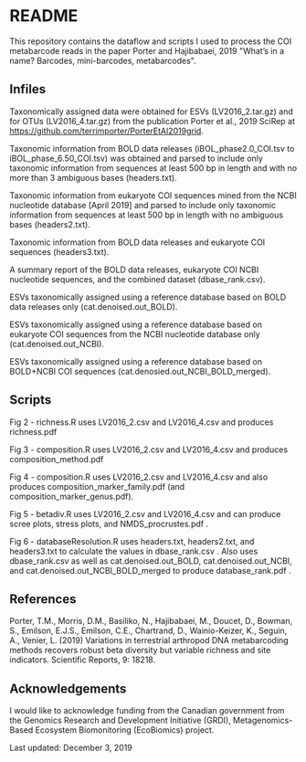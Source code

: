 # README

This repository contains the dataflow and scripts I used to process the COI metabarcode reads in the paper Porter and Hajibabaei, 2019 "What’s in a name?  Barcodes, mini-barcodes, metabarcodes".

## Infiles

Taxonomically assigned data were obtained for ESVs (LV2016_2.tar.gz) and for OTUs (LV2016_4.tar.gz) from the publication Porter et al., 2019 SciRep at https://github.com/terrimporter/PorterEtAl2019grid. 

Taxonomic information from BOLD data releases (iBOL_phase2.0_COI.tsv to iBOL_phase_6.50_COI.tsv) was obtained and parsed to include only taxonomic information from sequences at least 500 bp in length and with no more than 3 ambiguous bases (headers.txt).

Taxonomic information from eukaryote COI sequences mined from the NCBI nucleotide database [April 2019] and parsed to include only taxonomic information from sequences at least 500 bp in length with no ambiguous bases (headers2.txt).

Taxonomic information from BOLD data releases and eukaryote COI sequences (headers3.txt).

A summary report of the BOLD data releases, eukaryote COI NCBI nucleotide sequences, and the combined dataset (dbase_rank.csv). 

ESVs taxonomically assigned using a reference database based on BOLD data releases only (cat.denoised.out_BOLD).

ESVs taxonomically assigned using a reference database based on eukaryote COI sequences from the NCBI nucleotide database only (cat.denoised.out_NCBI).

ESVs taxonomically assigned using a reference database based on BOLD+NCBI COI sequences (cat.denosied.out_NCBI_BOLD_merged).

## Scripts

Fig 2 - richness.R uses LV2016_2.csv and LV2016_4.csv and produces richness.pdf

Fig 3 - composition.R uses LV2016_2.csv and LV2016_4.csv and produces composition_method.pdf

Fig 4 - composition.R uses LV2016_2.csv and LV2016_4.csv and also produces composition_marker_family.pdf (and composition_marker_genus.pdf).

Fig 5 - betadiv.R uses LV2016_2.csv and LV2016_4.csv and can produce scree plots, stress plots, and NMDS_procrustes.pdf .

Fig 6 - databaseResolution.R uses headers.txt, headers2.txt, and headers3.txt to calculate the values in dbase_rank.csv .  Also uses dbase_rank.csv as well as cat.denoised.out_BOLD, cat.denoised.out_NCBI, and cat.denoised.out_NCBI_BOLD_merged to produce database_rank.pdf .

## References

Porter, T.M., Morris, D.M., Basiliko, N., Hajibabaei, M., Doucet, D., Bowman, S., Emilson, E.J.S., Emilson, C.E., Chartrand, D., Wainio-Keizer, K., Seguin, A., Venier, L.  (2019) Variations in terrestrial arthropod DNA metabarcoding methods recovers robust beta diversity but variable richness and site indicators.  Scientific Reports, 9: 18218.

## Acknowledgements

I would like to acknowledge funding from the Canadian government from the Genomics Research and Development Initiative (GRDI), Metagenomics-Based Ecosystem Biomonitoring (EcoBiomics) project.

Last updated: December 3, 2019
